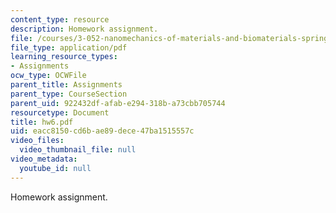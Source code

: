 ```yaml
---
content_type: resource
description: Homework assignment.
file: /courses/3-052-nanomechanics-of-materials-and-biomaterials-spring-2007/eacc8150cd6bae89dece47ba1515557c_hw6.pdf
file_type: application/pdf
learning_resource_types:
- Assignments
ocw_type: OCWFile
parent_title: Assignments
parent_type: CourseSection
parent_uid: 922432df-afab-e294-318b-a73cbb705744
resourcetype: Document
title: hw6.pdf
uid: eacc8150-cd6b-ae89-dece-47ba1515557c
video_files:
  video_thumbnail_file: null
video_metadata:
  youtube_id: null
---
```

Homework assignment.

